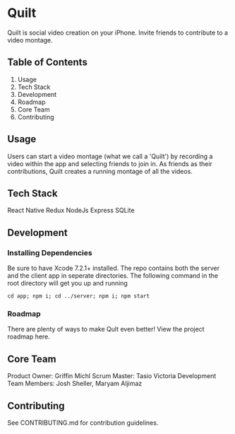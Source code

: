 # Quilt

Quilt is social video creation on your iPhone. Invite friends to contribute to a video montage.

## Table of Contents
1. Usage
2. Tech Stack
3. Development
4. Roadmap
5. Core Team
6. Contributing

## Usage
Users can start a video montage (what we call a 'Quilt') by recording a video within the app and selecting friends to join in. As friends as their contributions, Quilt creates a running montage of all the videos.

## Tech Stack
React Native
Redux
NodeJs
Express
SQLite

## Development
### Installing Dependencies
Be sure to have Xcode 7.2.1+ installed. The repo contains both the server and the client app in seperate directories. The following command in the root directory will get you up and running
```
cd app; npm i; cd ../server; npm i; npm start
```
### Roadmap
There are plenty of ways to make Qult even better! View the project roadmap here.

## Core Team
Product Owner: Griffin Michl
Scrum Master: Tasio Victoria
Development Team Members: Josh Sheller, Maryam Aljimaz

## Contributing
See CONTRIBUTING.md for contribution guidelines.

